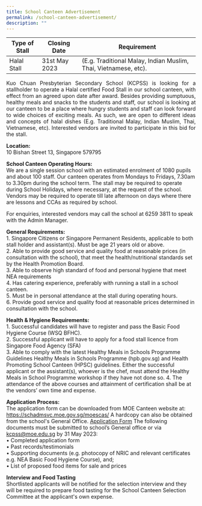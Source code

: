 ```yaml
---
title: School Canteen Advertisement
permalink: /school-canteen-advertisement/
description: ""
---
```

| Type of Stall | Closing Date | Requirement |
| -------- | -------- | -------- |
| Halal Stall     | 31st May 2023     | (E.g. Traditional Malay, Indian Muslim, Thai, Vietnamese, etc).    |

<p align="justify">
Kuo Chuan Presbyterian Secondary School (KCPSS) is looking for a stallholder to operate a Halal certified Food Stall in our school canteen, with effect from an agreed upon date after award. Besides providing sumptuous, healthy meals and snacks to the students and staff, our school is looking at our canteen to be a place where hungry students and staff can look forward to wide choices of exciting meals.  As such, we are open to different ideas and concepts of halal dishes (E.g. Traditional Malay, Indian Muslim, Thai, Vietnamese, etc).  Interested vendors are invited to participate in this bid for the stall.
	
**Location:**<br>
10 Bishan Street 13, Singapore 579795
	
**School Canteen Operating Hours:**<br>
We are a single session school with an estimated enrolment of 1080 pupils and about 100 staff. Our canteen operates from Mondays to Fridays, 7.30am to 3.30pm during the school term. The stall may be required to operate during School Holidays, where necessary, at the request of the school. Vendors may be required to operate till late afternoon on days where there are lessons and CCAs as required by school.<br>
	
For enquiries, interested vendors may call the school at 6259 3811 to speak with the Admin Manager.

**General Requirements:**<br>
	1.	Singapore Citizens or Singapore Permanent Residents, applicable to both stall holder and assistant(s). Must be age 21 years old or above.<br>
2.	Able to provide good service and quality food at reasonable prices (in consultation with the school), that meet the health/nutritional standards set by the Health Promotion Board.<br>
3.	Able to observe high standard of food and personal hygiene that meet NEA requirements<br>
4.	Has catering experience, preferably with running a stall in a school canteen.<br>
5.	Must be in personal attendance at the stall during operating hours.<br>
6.	Provide good service and quality food at reasonable prices determined in consultation with the school.<br>

**Health &amp; Hygiene Requirements:**<br>
	1.  Successful candidates will have to register and pass the Basic Food Hygiene Course (WSQ BFHC).<br>
2.  Successful applicant will have to apply for a food stall licence from Singapore Food Agency (SFA)<br>
3.  Able to comply with the latest Healthy Meals in Schools Programme Guidelines Healthy Meals in Schools Programme (hpb.gov.sg)  and Health Promoting School Canteen (HPSC) guidelines. Either the successful applicant or the assistant(s), whoever is the chef, must attend the Healthy Meals in School Programme workshop if they have not done so.
4.  The attendance of the above courses and attainment of certification shall be at the vendors’ own time and expense.

**Application Process:**<br>
	The application form can be downloaded from MOE Canteen website at: https://schadmsvc.moe.gov.sg/moescas/ A hardcopy can also be obtained from the school's General Office.
	[Application Form](/files/canteen%20application%20form.pdf)
The following documents must be submitted to school’s General office or via kcpss@moe.edu.sg by 31 May 2023:<br>
•	Completed application form<br>
•	Past records/testimonials<br>
•	Supporting documents (e.g. photocopy of NRIC and relevant certificates e.g. NEA Basic Food Hygiene Course), and;<br>
•	List of proposed food items for sale and prices


**Interview and Food Tasting**<br>
Shortlisted applicants will be notified for the selection interview and they will be required to prepare food tasting for the School Canteen Selection Committee at the applicant's own expense.	
</p>